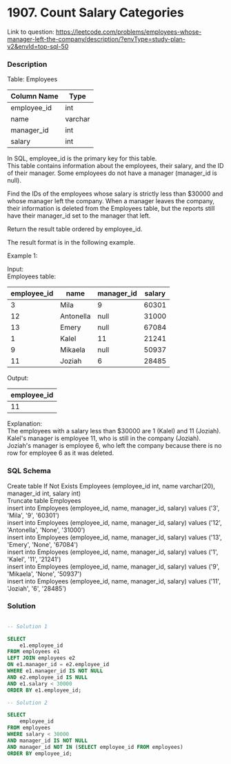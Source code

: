 # 1907. Count Salary Categories

Link to question: https://leetcode.com/problems/employees-whose-manager-left-the-company/description/?envType=study-plan-v2&envId=top-sql-50

### Description

Table: Employees


| Column Name | Type     |
|-------------|----------|
| employee_id | int      |
| name        | varchar  |
| manager_id  | int      |
| salary      | int      |

In SQL, employee_id is the primary key for this table.\
This table contains information about the employees, their salary, and the ID of their manager. Some employees do not have a manager (manager_id is null). 
 

Find the IDs of the employees whose salary is strictly less than $30000 and whose manager left the company. When a manager leaves the company, their information is deleted from the Employees table, but the reports still have their manager_id set to the manager that left.

Return the result table ordered by employee_id.

The result format is in the following example.

 

Example 1:

Input:\
Employees table:

| employee_id | name      | manager_id | salary |
|-------------|-----------|------------|--------|
| 3           | Mila      | 9          | 60301  |
| 12          | Antonella | null       | 31000  |
| 13          | Emery     | null       | 67084  |
| 1           | Kalel     | 11         | 21241  |
| 9           | Mikaela   | null       | 50937  |
| 11          | Joziah    | 6          | 28485  |

Output: 

| employee_id |
|-------------|
| 11          |


Explanation:\
The employees with a salary less than $30000 are 1 (Kalel) and 11 (Joziah).\
Kalel's manager is employee 11, who is still in the company (Joziah).\
Joziah's manager is employee 6, who left the company because there is no row for employee 6 as it was deleted.

### SQL Schema
Create table If Not Exists Employees (employee_id int, name varchar(20), manager_id int, salary int)\
Truncate table Employees\
insert into Employees (employee_id, name, manager_id, salary) values ('3', 'Mila', '9', '60301')\
insert into Employees (employee_id, name, manager_id, salary) values ('12', 'Antonella', 'None', '31000')\
insert into Employees (employee_id, name, manager_id, salary) values ('13', 'Emery', 'None', '67084')\
insert into Employees (employee_id, name, manager_id, salary) values ('1', 'Kalel', '11', '21241')\
insert into Employees (employee_id, name, manager_id, salary) values ('9', 'Mikaela', 'None', '50937')\
insert into Employees (employee_id, name, manager_id, salary) values ('11', 'Joziah', '6', '28485')

### Solution

```sql

-- Solution 1

SELECT
    e1.employee_id
FROM employees e1
LEFT JOIN employees e2
ON e1.manager_id = e2.employee_id
WHERE e1.manager_id IS NOT NULL
AND e2.employee_id IS NULL
AND e1.salary < 30000
ORDER BY e1.employee_id;

-- Solution 2

SELECT
    employee_id
FROM employees
WHERE salary < 30000
AND manager_id IS NOT NULL
AND manager_id NOT IN (SELECT employee_id FROM employees)
ORDER BY employee_id;